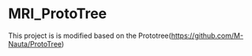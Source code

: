 # MRI_ProtoTree
This project is is modified based on the Prototree(https://github.com/M-Nauta/ProtoTree)
